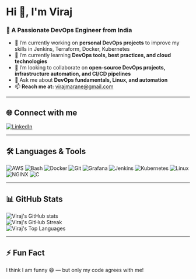 # Hi 👋, I'm Viraj
### 🚀 A Passionate DevOps Engineer from India

- 🔭 I’m currently working on **personal DevOps projects** to improve my skills in Jenkins, Terraform, Docker, Kubernetes  
- 🌱 I’m currently learning **DevOps tools, best practices, and cloud technologies**  
- 👯 I’m looking to collaborate on **open-source DevOps projects, infrastructure automation, and CI/CD pipelines**  
- 💬 Ask me about **DevOps fundamentals, Linux, and automation**  
- 📫 **Reach me at:** [virajmarane@gmail.com](mailto:virajmarane@gmail.com)

---

## 🌐 Connect with me

[![LinkedIn](https://img.shields.io/badge/-Viraj%20Marane-blue?style=flat-square&logo=linkedin&logoColor=white)](https://linkedin.com/in/virajmarane11)

---

## 🛠️ Languages & Tools

![AWS](https://img.shields.io/badge/AWS-232F3E?style=flat-square&logo=amazon-aws&logoColor=white)
![Bash](https://img.shields.io/badge/Bash-4EAA25?style=flat-square&logo=gnu-bash&logoColor=white)
![Docker](https://img.shields.io/badge/Docker-2496ED?style=flat-square&logo=docker&logoColor=white)
![Git](https://img.shields.io/badge/Git-F05032?style=flat-square&logo=git&logoColor=white)
![Grafana](https://img.shields.io/badge/Grafana-F46800?style=flat-square&logo=grafana&logoColor=white)
![Jenkins](https://img.shields.io/badge/Jenkins-D24939?style=flat-square&logo=jenkins&logoColor=white)
![Kubernetes](https://img.shields.io/badge/Kubernetes-326CE5?style=flat-square&logo=kubernetes&logoColor=white)
![Linux](https://img.shields.io/badge/Linux-FCC624?style=flat-square&logo=linux&logoColor=black)
![NGINX](https://img.shields.io/badge/Nginx-009639?style=flat-square&logo=nginx&logoColor=white)
![C](https://img.shields.io/badge/C-00599C?style=flat-square&logo=c&logoColor=white)

---

## 📊 GitHub Stats

![Viraj's GitHub stats](https://github-readme-stats.vercel.app/api?username=viraj-1110&show_icons=true&theme=tokyonight)  
![Viraj's GitHub Streak](https://streak-stats.demolab.com?user=viraj-1110&theme=tokyonight)  
![Viraj's Top Languages](https://github-readme-stats.vercel.app/api/top-langs/?username=viraj-1110&layout=compact&theme=tokyonight)

---

## ⚡ Fun Fact

I think I am funny 😄 — but only my code agrees with me!


